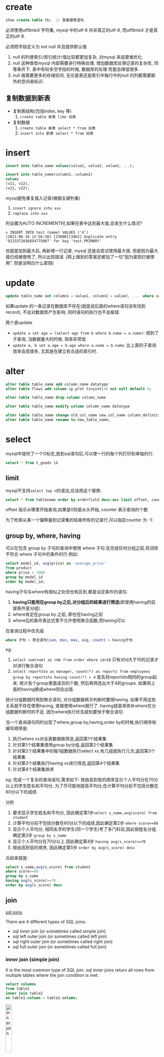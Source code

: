 # create
```sql
show create table tb;  // 查看建表语句
```

必须使用utf8mb4 字符集, mysql 中的utf-8 并非真正的utf-8, 而utf8mb4 才是真正的utf-8.

必须把字段定义为 not null 并且提供默认值

1. null 的列使索引/索引统计/值比较都更加复杂, 对mysql 来说更难优化.
1. null 这种类型mysql 内部需要进行特殊处理, 增加数据库处理记录的复杂性, 同等条件下, 表中有较多空字段的时候, 数据库的处理
  性能会降低很多.
1. null 值需要更多的存储空间, 无论是表还是索引中每行中的null 的列都需要额外的空间来标识.

## 复制数据到新表
- 复制表结构(包括index, key 等)
	1. `create table 新表 like 旧表`
- 复制数据
	1. `create table 新表 select * from 旧表`
	1. `insert into 新表 select * from 旧表`

# insert
```sql
insert into table_name values(value1, value2, value3, ...);

insert into table_name(column1, column2)
values
(v11, v12),
(v21, v22);
```

mysql避免重复插入记录(根据主键判重)

1. `insert ignore into xxx`
1. `replace into xxx`

列设置为AUTO INCREMENT时,如果在表中达到最大值,会发生什么情况?
```plain
> INSERT INTO test (name) VALUES ('d')
[2021-06-16 12:56:30] [23000][1062] Duplicate entry '9223372036854775807' for key 'test.PRIMARY'
```
也就是加到最大后, 再新增一行记录, mysql 还是会尝试使用最大值, 但是因为最大值已经被使用了, 所以出现错误.
(网上搜到的答案还都加了一句"因为密钥已被使用". 但是没明白什么密钥)

# update
```sql
update table_name set column1 = value1, column2 = value2, ...  where some_column = some_value;
```

如果update 的一条记录在数据库不存在(就是说后面的where语句没有找到record), 不会对数据库产生影响, 同时语句的执行也不会报错.

两个表update

- `update a set age = (select age from b where b.name = a.name)`: 用到了子查询, 当数据量大的时候, 效率非常低
- `update a, b set a.age = b.age where a.name = b.name`: 比上面的子查询效率会高很多, 尤其是在建立有合适的索引时.

# alter
```sql
alter table table_name add column_name datatype
alter table flows add column ip_prot tinyint(4) not null default 0;

alter table table_name drop column column_name

alter table table_name modify column column_name datatype

alter table table_name change old_col_name new_col_name column_definition
alter table table_name rename to new_table_name;
```

# select
mysql中提供了一个G标志,放到sql语句后,可以使一行的每个列打印到单独的行.
```sql
select * from t_goods \G
```

## limit
mysql不支持`select top n`的语法,应该用这个替换:
```sql
select * from tablename order by orderfield desc/asc limit offset, counter;
```
offset 指示从哪里开始查询,如果是0则是从头开始, counter 表示查询的个数

为了检索从某一个偏移量到记录集的结束所有的记录行,可以指定counter 为 -1:

## group by, where, having
可以在包含 group by 子句的查询中使用 where 子句.在完成任何分组之前,将消除不符合 where 子句中的条件的行.例如:
```sql
select model_id, avg(price) as 'average_price'
from product
where price > 1000
group by model_id
order by model_id;
```

having子句与where有相似之处但也有区别,都是设定条件的语句.

1. **having只能用在group by之后,对分组后的结果进行筛选**(即使用having的前提条件是分组).
2. where肯定在group by 之前, 即也在having之前
3. where后的条件表达式里不允许使用聚合函数,而having可以

在查询过程中优先级
```sql
where 子句 > 聚合语句(sum, min, max, avg, count) > having子句
```
eg:

1. `select sum(num) as rmb from order where id>10` 只有对id大于10的记录才对进行聚合语句
1. `select reportsto as manager, count(*) as reports from employees group by reportsto having count(*) > 4`
首先将reportsto相同的group起来, 统计各个group里面成员的个数, 然后再筛选出大于4的groups.
如果把上面的having换成where则会出错.

统计分组数据时用到聚合语句, 对分组数据再次判断时要用having. 如果不用这些关系就不存在使用having, 直接使用where就行了.
having就是来弥补where在分组数据判断时的不足. 因为where执行优先级别要快于聚合语句.

当一个查询语句同时出现了where,group by,having,order by的时候,执行顺序和编写顺序是:

1. 执行where xx对全表数据做筛选,返回第1个结果集
2. 针对第1个结果集使用group by分组,返回第2个结果集
3. 针对第2个结果集中的每1组数据执行select xx,有几组就执行几次,返回第3个结果集
4. 针对第3个结集执行having xx进行筛选,返回第4个结果集
5. 针对第4个结果集排序

eg: 完成一个复杂的查询语句,需求如下: 按由高到低的顺序显示个人平均分在70分以上的学生姓名和平均分,
为了尽可能地提高平均分,在计算平均分前不包括分数在60分以下的成绩.

分析

1. 要求显示学生姓名和平均分, 因此确定第1步`select s_name,avg(score) from student`
2. 计算平均分前不包括分数在60分以下的成绩,因此确定第2步 `where score>=60`
3. 显示个人平均分, 相同名字的学生(同一个学生)考了多门科目,因此按姓名分组.确定第3步 `group by s_name`
4. 显示个人平均分在70分以上 因此确定第4步 `having avg(s_score)>=70`
5. 按由高到低的顺序, 因此确定第5步 `order by avg(s_score) desc`

合起来就是:
```sql
select s_name,avg(s_score) from student
where score>=60
group by s_name
having avg(s_score)>=70
order by avg(s_score) desc
```

## join
[sql joins](http://www.techonthenet.com/sql/joins.php)

There are 4 different types of SQL joins:

- sql inner join (or sometimes called simple join)
- sql left outer join (or sometimes called left join)
- sql right outer join (or sometimes called right join)
- sql full outer join (or sometimes called full join)

### inner join (simple join)
It is the most common type of SQL join.
sql inner joins return all rows from multiple tables where the join condition is met.

```sql
select columns
from table1
inner join table2
on table1.column = table2.column;
```

<img src="./pics/sql/inner_join.gif" alt="inner join" width="20%"/>

The sql inner join would return the records where table1 and table2 intersect.

### left outer join
This type of join returns all rows from the left-hand table specified in the ON condition and only those rows from the
other table where the joined fields are equal (join condition is met).

In some databases, the left outer join keywords are replaced with left join.

<img src="./pics/sql/left_outer_join.gif" alt="left outer join" width="20%"/>

### right outer join
This type of join returns all rows from the right-hand table specified in the ON condition and only those rows from the
other table where the joined fields are equal (join condition is met).

<img src="./pics/sql/right_outer_join.gif" alt="right outer join" width="20%"/>

### full outer join
This type of join returns all rows from the left-hand table and RIGHT-hand table
**with nulls in place where the join condition is not met**.

<img src="./pics/sql/full_outer_join.gif" alt="full outer join" width="20%"/>

